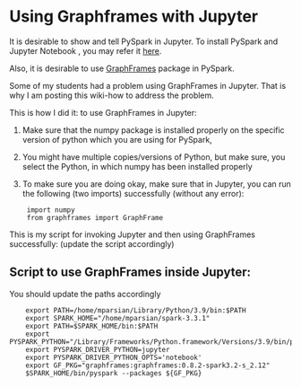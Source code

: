# Using Graphframes with Jupyter

It is desirable to show and tell PySpark in Jupyter.
To  install PySpark and Jupyter Notebook , you may
refer it [here](https://www.sicara.fr/blog-technique/2017-05-02-get-started-pyspark-jupyter-notebook-3-minutes).

Also, it is desirable to use [GraphFrames](https://graphframes.github.io/graphframes/docs/_site/index.html) 
package in PySpark. 

Some of my students had a problem using GraphFrames in Jupyter.
That is why I am posting this wiki-how to address the problem.


This is how I did it: to use GraphFrames in Jupyter:

1. Make sure that the numpy package is installed
   properly on the specific version of python which
   you are using for PySpark,
   
2. You might have multiple copies/versions of Python,
   but make sure, you select the Python, in which numpy
   has been installed properly
   
3. To make sure you are doing okay, make sure that in
   Jupyter, you can run the following (two imports)
   successfully (without any error):

		import numpy
		from graphframes import GraphFrame


This is my script for invoking Jupyter and then using GraphFrames successfully:
(update the script accordingly)

##  Script to use GraphFrames inside Jupyter:
You should update the paths accordingly

		export PATH=/home/mparsian/Library/Python/3.9/bin:$PATH
		export SPARK_HOME="/home/mparsian/spark-3.3.1"
		export PATH=$SPARK_HOME/bin:$PATH
		export PYSPARK_PYTHON="/Library/Frameworks/Python.framework/Versions/3.9/bin/python3"
		export PYSPARK_DRIVER_PYTHON=jupyter
		export PYSPARK_DRIVER_PYTHON_OPTS='notebook'
		export GF_PKG="graphframes:graphframes:0.8.2-spark3.2-s_2.12"
		$SPARK_HOME/bin/pyspark --packages ${GF_PKG}

